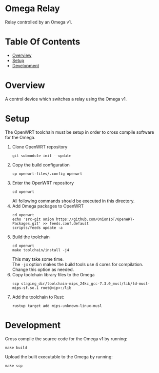 # Omega Relay
Relay controlled by an Omega v1.  

# Table Of Contents
- [Overview](#overview)
- [Setup](#setup)
- [Development](#development)

# Overview
A control device which switches a relay using the Omega v1. 

# Setup
The OpenWRT toolchain must be setup in order to cross compile software for
the Omega.

1. Clone OpenWRT repository
   ```
   git submodule init --update
   ```
2. Copy the build configuration
   ```
   cp openwrt-files/.config openwrt
   ```
3. Enter the OpenWRT repository
   ```
   cd openwrt
   ```
   All following commands should be executed in this directory.
4. Add Omega packages to OpenWRT
   ```
   cd openwrt
   echo 'src-git onion https://github.com/OnionIoT/OpenWRT-Packages.git' >> feeds.conf.default
   scripts/feeds update -a
   ```
5. Build the toolchain
    ```
    cd openwrt
    make toolchain/install -j4
    ```
	This may take some time.  
	The `-j4` option makes the build tools use 4 cores for compilation. Change 
	this option as needed.
6. Copy toolchain library files to the Omega
   ```
   scp staging_dir/toolchain-mips_24kc_gcc-7.3.0_musl/lib/ld-musl-mips-sf.so.1 root@<ip>:/lib
   ```
7. Add the toolchain to Rust:
   ```
   rustup target add mips-unknown-linux-musl
   ```

# Development
Cross compile the source code for the Omega v1 by running:

```
make build
```

Upload the built executable to the Omega by running:

```
make scp
```
